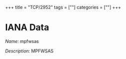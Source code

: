 +++
title = "TCP/2952"
tags = [""]
categories = [""]
+++

# IANA Data

_Name:_ mpfwsas

_Description:_ MPFWSAS

